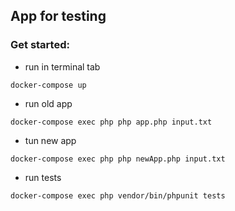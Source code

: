 ## App for testing

### Get started:
- run in terminal tab
```
docker-compose up
```
- run old app
```
docker-compose exec php php app.php input.txt
```
- tun new app
```
docker-compose exec php php newApp.php input.txt
```
- run tests
```
docker-compose exec php vendor/bin/phpunit tests
```